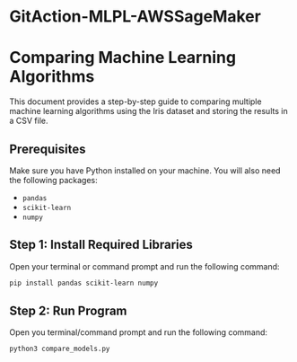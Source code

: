 # GitAction-MLPL-AWSSageMaker

# Comparing Machine Learning Algorithms

This document provides a step-by-step guide to comparing multiple machine learning algorithms using the Iris dataset and storing the results in a CSV file.

## Prerequisites

Make sure you have Python installed on your machine. You will also need the following packages:
- `pandas`
- `scikit-learn`
- `numpy`

## Step 1: Install Required Libraries

Open your terminal or command prompt and run the following command:

```bash
pip install pandas scikit-learn numpy
```

## Step 2: Run Program

Open you terminal/command prompt and run the following command:

```bash
python3 compare_models.py
```